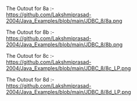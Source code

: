 The Outout for 8a :-                           
https://github.com/Lakshmiprasad-2004/Java_Examples/blob/main/JDBC_8/8a.png


The Outout for 8b :-                                           
https://github.com/Lakshmiprasad-2004/Java_Examples/blob/main/JDBC_8/8b.png


The Outout for 8c :-                                               
https://github.com/Lakshmiprasad-2004/Java_Examples/blob/main/JDBC_8/8c_LP.png


The Outout for 8d :-                                             
https://github.com/Lakshmiprasad-2004/Java_Examples/blob/main/JDBC_8/8d_LP.png
